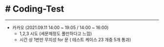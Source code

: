 # # Coding-Test
---
- 카카오 (2021.09.11 14:00 ~ 19:05 / 14:00 ~ 16:00)
  - 1,2,3 시도 (세문제정도 풀만하다고 느낌)
  - 시간 상 1번만 무지성 for 문 ( 테스트 케이스 23 개중 5개 통과)
